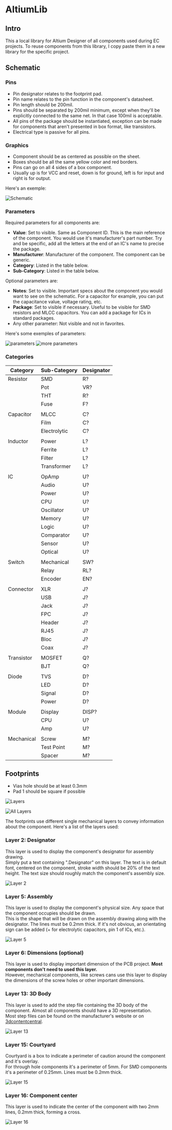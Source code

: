 # AltiumLib

## Intro

This a local library for Altium Designer of all components used during EC projects. To reuse components from this library, I copy paste them in a new library for the specific project.

## Schematic

### Pins

- Pin designator relates to the footprint pad.
- Pin name relates to the pin function in the component's datasheet.
- Pin length should be 200mil. 
- Pins should be separated by 200mil minimum, except when they'll be explicitly connected to the same net.
In that case 100mil is acceptable.
- All pins of the package should be instantiated, exception can be made for components that aren't presented in box format, like transistors.
- Electrical type is passive for all pins.

### Graphics

- Component should be as centered as possible on the sheet.
- Boxes should be all the same yellow color and red borders.
- Pins can go on all 4 sides of a box component.
- Usually up is for VCC and reset, down is for ground, left is for input and right is for output.

Here's an exemple:

![Schematic](img/sch.png)


### Parameters

Required parameters for all components are:

- **Value**: Set to visible. Same as Component ID. This is the main reference of the component. You would use it's manufacturer's part number. Try and be specific, add all the letters at the end of an IC's name to precise the package. 
- **Manufacturer**: Manufacturer of the component. The component can be generic.
- **Category**: Listed in the table below.
- **Sub-Category**: Listed in the table below.

Optional parameters are:

- **Notes**: Set to visible. Important specs about the component you would want to see on the schematic. For a capacitor for example, you can put the capacitance value, voltage rating, etc.
- **Package**: Set to visible if necessary. Useful to be visible for SMD resistors and MLCC capacitors. You can add a package for ICs in standard packages.
- Any other parameter: Not visible and not in favorites.

Here's some exemples of parameters:

![parameters](img/prm.png)
![more parameters](img/prm2.png)

### Categories

| **Category** | **Sub-Category** | **Designator** |
|--------------|------------------|----------------|
| Resistor     | SMD              | R?             |
|              | Pot              | VR?            |
|              | THT              | R?             |
|              | Fuse             | F?             |
|              |                  |                |
| Capacitor    | MLCC             | C?             |
|              | Film             | C?             |
|              | Electrolytic     | C?             |
|              |                  |                |
| Inductor     | Power            | L?             |
|              | Ferrite          | L?             |
|              | Filter           | L?             |
|              | Transformer      | L?             |
|              |                  |                |
| IC           | OpAmp            | U?             |
|              | Audio            | U?             |
|              | Power            | U?             |
|              | CPU              | U?             |
|              | Oscillator       | U?             |
|              | Memory           | U?             |
|              | Logic            | U?             |
|              | Comparator       | U?             |
|              | Sensor           | U?             |
|              | Optical          | U?             |
|              |                  |                |
| Switch       | Mechanical       | SW?            |
|              | Relay            | RL?            |
|              | Encoder          | EN?            |
|              |                  |                |
| Connector    | XLR              | J?             |
|              | USB              | J?             |
|              | Jack             | J?             |
|              | FPC              | J?             |
|              | Header           | J?             |
|              | RJ45             | J?             |
|              | Bloc             | J?             |
|              | Coax             | J?             |
|              |                  |                |
| Transistor   | MOSFET           | Q?             |
|              | BJT              | Q?             |
|              |                  |                |
| Diode        | TVS              | D?             |
|              | LED              | D?             |
|              | Signal           | D?             |
|              | Power            | D?             |
|              |                  |                |
| Module       | Display          | DISP?          |
|              | CPU              | U?             |
|              | Amp              | U?             |
|              |                  |                |
| Mechanical   | Screw            | M?             |
|              | Test Point       | M?             |
|              | Spacer           | M?             |

## Footprints

- Vias hole should be at least 0.3mm
- Pad 1 should be square if possible

![Layers](img/layers.png)

![All Layers](img/alllayers.png)

The footprints use different single mechanical layers to convey information about the component.
Here's a list of the layers used:

### Layer 2: Designator

This layer is used to display the component's designator for assembly drawing.  
Simply put a text containing ".Designator" on this layer. The text is in default font, centered on the component, stroke width should be 20% of the text height.
The text size should roughly match the component's assembly size.

![Layer 2](img/layer2.png)

### Layer 5: Assembly

This layer is used to display the component's physical size. Any space that the component occupies should be drawn.  
This is the shape that will be drawn on the assembly drawing along with the designator. The lines must be 0.2mm thick.
If it's not obvious, an orientating sign can be added (+ for electrolytic capacitors, pin 1 of ICs, etc.).

![Layer 5](img/layer5.png)

### Layer 6: Dimensions (optional)

This layer is used to display important dimension of the PCB project. **Most components don't need to used this layer.**  
However, mechanical components, like screws cans use this layer to display the dimensions of the screw holes or other important dimensions.

### Layer 13: 3D Body

This layer is used to add the step file containing the 3D body of the component. Almost all components should have a 3D representation.  
Most step files can be found on the manufacturer's website or on [3dcontentcentral](https://www.3dcontentcentral.com).

![Layer 13](img/layer13.png)

### Layer 15: Courtyard

Courtyard is a box to indicate a perimeter of caution around the component and it's overlay.  
For through hole components it's a perimeter of 5mm. For SMD components it's a perimeter of 0.25mm.
Lines must be 0.2mm thick.

![Layer 15](img/layer15.png)

### Layer 16: Component center

This layer is used to indicate the center of the component with two 2mm lines, 0.2mm thick, forming a cross.

![Layer 16](img/layer16.png)